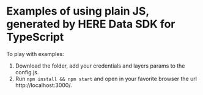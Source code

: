 # Examples of using plain JS, generated by HERE Data SDK for TypeScript

To play with examples:

1. Download the folder, add your credentials and layers params to the config.js.
2. Run `npm install && npm start` and open in your favorite browser the url http://localhost:3000/.